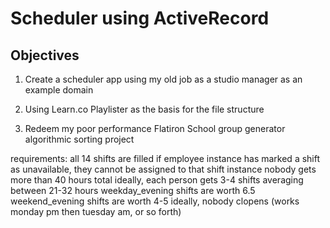 # Scheduler using ActiveRecord

## Objectives

1) Create a scheduler app using my old job as a studio manager as an example domain

2) Using Learn.co Playlister as the basis for the file structure 

3) Redeem my poor performance Flatiron School group generator algorithmic sorting project

requirements:
all 14 shifts are filled
if employee instance has marked a shift as unavailable, they cannot be assigned to that shift instance
nobody gets more than 40 hours total
ideally, each person gets 3-4 shifts averaging between 21-32 hours 
  weekday_evening shifts are worth 6.5 
  weekend_evening shifts are worth 4-5 
ideally, nobody clopens (works monday pm then tuesday am, or so forth)


